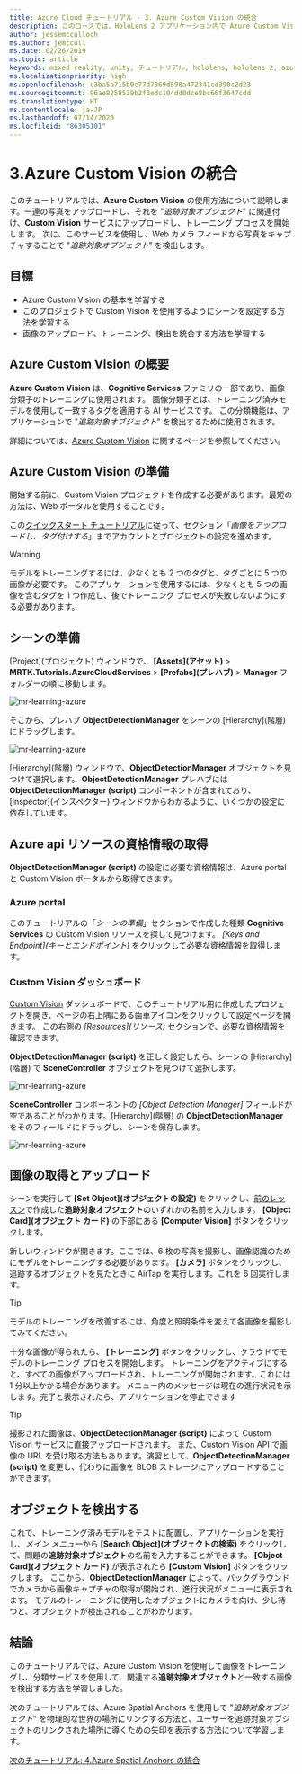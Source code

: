 ```yaml
---
title: Azure Cloud チュートリアル - 3. Azure Custom Vision の統合
description: このコースでは、HoloLens 2 アプリケーション内で Azure Custom Vision を実装する方法を学習します。
author: jessemcculloch
ms.author: jemccull
ms.date: 02/26/2019
ms.topic: article
keywords: mixed reality, unity, チュートリアル, hololens, hololens 2, azure custom vision, azure cognitive services
ms.localizationpriority: high
ms.openlocfilehash: c3ba5a715b0e77d7869d598a472341cd390c2d23
ms.sourcegitcommit: 96ae8258539b2f3edc104dd0dce8bc66f3647cdd
ms.translationtype: HT
ms.contentlocale: ja-JP
ms.lasthandoff: 07/14/2020
ms.locfileid: "86305101"
---
```

# <a name="3-integrating-azure-custom-vision"></a>3.Azure Custom Vision の統合

このチュートリアルでは、**Azure Custom Vision** の使用方法について説明します。一連の写真をアップロードし、それを "*追跡対象オブジェクト*" に関連付け、**Custom Vision** サービスにアップロードし、トレーニング プロセスを開始します。 次に、このサービスを使用し、Web カメラ フィードから写真をキャプチャすることで "*追跡対象オブジェクト*" を検出します。

## <a name="objectives"></a>目標

* Azure Custom Vision の基本を学習する
* このプロジェクトで Custom Vision を使用するようにシーンを設定する方法を学習する
* 画像のアップロード、トレーニング、検出を統合する方法を学習する

## <a name="understanding-azure-custom-vision"></a>Azure Custom Vision の概要

**Azure Custom Vision** は、**Cognitive Services** ファミリの一部であり、画像分類子のトレーニングに使用されます。 画像分類子とは、トレーニング済みモデルを使用して一致するタグを適用する AI サービスです。 この分類機能は、アプリケーションで "*追跡対象オブジェクト*" を検出するために使用されます。

詳細については、[Azure Custom Vision](https://docs.microsoft.com/azure/cognitive-services/custom-vision-service/home) に関するページを参照してください。

## <a name="preparing-azure-custom-vision"></a>Azure Custom Vision の準備

開始する前に、Custom Vision プロジェクトを作成する必要があります。最短の方法は、Web ポータルを使用することです。

この[クイックスタート チュートリアル](https://docs.microsoft.com/azure/cognitive-services/custom-vision-service/getting-started-build-a-classifier#choose-training-images)に従って、セクション「*画像をアップロードし、タグ付けする*」までアカウントとプロジェクトの設定を進めます。

> [!WARNING]
> モデルをトレーニングするには、少なくとも 2 つのタグと、タグごとに 5 つの画像が必要です。 このアプリケーションを使用するには、少なくとも 5 つの画像を含むタグを 1 つ作成し、後でトレーニング プロセスが失敗しないようにする必要があります。

## <a name="preparing-the-scene"></a>シーンの準備

[Project]\(プロジェクト\) ウィンドウで、 **[Assets]\(アセット\)**  > **MRTK.Tutorials.AzureCloudServices** >  **[Prefabs]\(プレハブ\)**  > **Manager** フォルダーの順に移動します。

![mr-learning-azure](images/mr-learning-azure/tutorial3-section4-step1-1.png)

そこから、プレハブ **ObjectDetectionManager** をシーンの [Hierarchy]\(階層\) にドラッグします。

![mr-learning-azure](images/mr-learning-azure/tutorial3-section4-step1-2.png)

[Hierarchy]\(階層\) ウィンドウで、**ObjectDetectionManager** オブジェクトを見つけて選択します。
**ObjectDetectionManager** プレハブには **ObjectDetectionManager (script)** コンポーネントが含まれており、[Inspector]\(インスペクター\) ウィンドウからわかるように、いくつかの設定に依存しています。

## <a name="retrieving-azure-api-resource-credentials"></a>Azure api リソースの資格情報の取得

**ObjectDetectionManager (script)** の設定に必要な資格情報は、Azure portal と Custom Vision ポータルから取得できます。

### <a name="azure-portal"></a>Azure portal

このチュートリアルの「*シーンの準備*」セクションで作成した種類 **Cognitive Services** の Custom Vision リソースを探して見つけます。 *[Keys and Endpoint]\(キーとエンドポイント\)* をクリックして必要な資格情報を取得します。

### <a name="custom-vision-dashboard"></a>Custom Vision ダッシュボード

[Custom Vision](https://www.customvision.ai/projects) ダッシュボードで、このチュートリアル用に作成したプロジェクトを開き、ページの右上隅にある歯車アイコンをクリックして設定ページを開きます。 この右側の *[Resources]\(リソース\)* セクションで、必要な資格情報を確認できます。

**ObjectDetectionManager (script)** を正しく設定したら、シーンの [Hierarchy]\(階層\) で **SceneController** オブジェクトを見つけて選択します。

![mr-learning-azure](images/mr-learning-azure/tutorial3-section4-step1-3.png)

**SceneController** コンポーネントの *[Object Detection Manager]* フィールドが空であることがわかります。[Hierarchy]\(階層\) の **ObjectDetectionManager** をそのフィールドにドラッグし、シーンを保存します。

![mr-learning-azure](images/mr-learning-azure/tutorial3-section4-step1-4.png)

## <a name="take-and-upload-images"></a>画像の取得とアップロード

シーンを実行して **[Set Object]\(オブジェクトの設定\)** をクリックし、[前のレッスン](mr-learning-azure-02.md)で作成した**追跡対象オブジェクト**のいずれかの名前を入力します。 **[Object Card]\(オブジェクト カード\)** の下部にある **[Computer Vision]** ボタンをクリックします。

新しいウィンドウが開きます。ここでは、6 枚の写真を撮影し、画像認識のためにモデルをトレーニングする必要があります。 **[カメラ]** ボタンをクリックし、追跡するオブジェクトを見たときに AirTap を実行します。これを 6 回実行します。

> [!TIP]
> モデルのトレーニングを改善するには、角度と照明条件を変えて各画像を撮影してみてください。

十分な画像が得られたら、 **[トレーニング]** ボタンをクリックし、クラウドでモデルのトレーニング プロセスを開始します。 トレーニングをアクティブにすると、すべての画像がアップロードされ、トレーニングが開始されます。これには 1 分以上かかる場合があります。 メニュー内のメッセージは現在の進行状況を示します。完了と表示されたら、アプリケーションを停止できます

> [!TIP]
> 撮影された画像は、**ObjectDetectionManager (script)** によって Custom Vision サービスに直接アップロードされます。 また、Custom Vision API で画像の URL を受け取る方法もあります。演習として、**ObjectDetectionManager (script)** を変更し、代わりに画像を BLOB ストレージにアップロードすることができます。

## <a name="detect-objects"></a>オブジェクトを検出する

これで、トレーニング済みモデルをテストに配置し、アプリケーションを実行し、*メイン メニュー*から **[Search Object]\(オブジェクトの検索\)** をクリックして、問題の**追跡対象オブジェクト**の名前を入力することができます。 **[Object Card]\(オブジェクト カード\)** が表示されたら **[Custom Vision]** ボタンをクリックします。 ここから、**ObjectDetectionManager** によって、バックグラウンドでカメラから画像キャプチャの取得が開始され、進行状況がメニューに表示されます。 モデルのトレーニングに使用したオブジェクトにカメラを向け、少し待つと、オブジェクトが検出されることがわかります。

## <a name="congratulations"></a>結論

このチュートリアルでは、Azure Custom Vision を使用して画像をトレーニングし、分類サービスを使用して、関連する**追跡対象オブジェクト**と一致する画像を検出する方法を学習しました。

次のチュートリアルでは、Azure Spatial Anchors を使用して "*追跡対象オブジェクト*" を物理的な世界の場所にリンクする方法と、ユーザーを追跡対象オブジェクトのリンクされた場所に導くための矢印を表示する方法について学習します。

[次のチュートリアル: 4.Azure Spatial Anchors の統合](mr-learning-azure-04.md)
